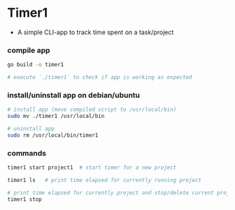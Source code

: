 # Timer1

- A simple CLI-app to track time spent on a task/project

### compile app

```bash
go build -o timer1

# execute `./timer1` to check if app is working as expected
```

### install/uninstall app on debian/ubuntu

```bash
# install app (move compiled script to /usr/local/bin)
sudo mv ./timer1 /usr/local/bin

# uninstall app
sudo rm /usr/local/bin/timer1
```

### commands

```bash
timer1 start project1  # start timer for a new project

timer1 ls   # print time elapsed for currently running project

# print time elapsed for currently project and stop/delete current project
timer1 stop
```

